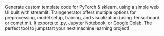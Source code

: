 Generate custom template code for PyTorch & sklearn, using a simple web UI built with streamlit. Traingenerator offers multiple options for preprocessing, model setup, training, and visualization (using Tensorboard or comet.ml). It exports to .py, Jupyter Notebook, or Google Colab. The perfect tool to jumpstart your next machine learning project!